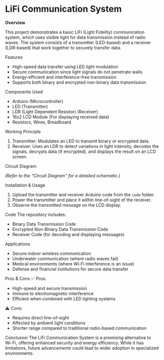 # LiFi Communication System

 **Overview**
 
This project demonstrates a basic LiFi (Light Fidelity) communication system, which uses visible light for data transmission instead of radio waves. The system consists of a transmitter (LED-based) and a receiver (LDR-based) that work together to securely transfer data.

 Features
- High-speed data transfer using LED light modulation
- Secure communication since light signals do not penetrate walls
- Energy-efficient and interference-free transmission
- Supports both binary and encrypted non-binary data transmission

 Components Used
- Arduino (Microcontroller)
- LED (Transmitter)
- LDR (Light Dependent Resistor) (Receiver)
- 16x2 LCD Module (For displaying received data)
- Resistors, Wires, Breadboard

 Working Principle
1. Transmitter: Modulates an LED to transmit binary or encrypted data.
2. Receiver: Uses an LDR to detect variations in light intensity, decodes the signals, decrypts data (if encrypted), and displays the result on an LCD screen.

 Circuit Diagram

*(Refer to the "Circuit Diagram" for a detailed schematic.)*

 Installation & Usage
1. Upload the transmitter and receiver Arduino code from the `code` folder.
2. Power the transmitter and place it within line-of-sight of the receiver.
3. Observe the transmitted message on the LCD display.

 Code
The repository includes:
- Binary Data Transmission Code
- Encrypted Non-Binary Data Transmission Code
- Receiver Code (for decoding and displaying messages)

 Applications
- Secure indoor wireless communication
- Underwater communication (where radio waves fail)
- Medical environments (where Wi-Fi interference is an issue)
- Defense and financial institutions for secure data transfer

 Pros & Cons
✅ Pros:
- High-speed and secure transmission
- Immune to electromagnetic interference
- Efficient when combined with LED lighting systems

⚠️ Cons:
- Requires direct line-of-sight
- Affected by ambient light conditions
- Shorter range compared to traditional radio-based communication

 Conclusion
The LiFi Communication System is a promising alternative to Wi-Fi, offering enhanced security and energy efficiency. While it has limitations, future advancements could lead to wider adoption in specialized environments.
